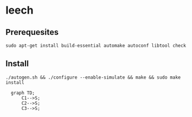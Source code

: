 # leech

## Prerequesites
`sudo apt-get install build-essential automake autoconf libtool check`

## Install
`./autogen.sh && ./configure --enable-simulate && make && sudo make install`

```mermaid
  graph TD;
      C1-->S;
      C2-->S;
      C3-->S;
```
